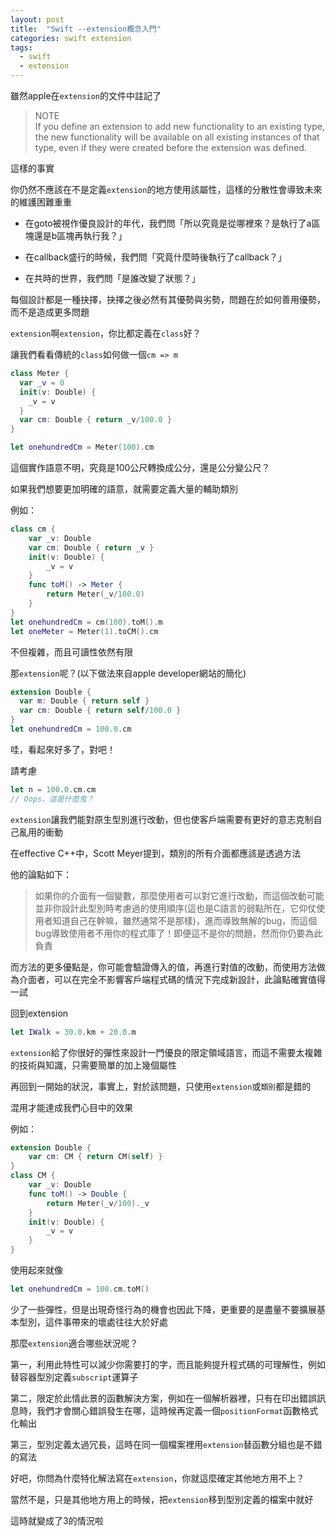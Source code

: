 ```yaml
---
layout: post
title:  "Swift --extension概念入門"
categories: swift extension
tags:
  - swift
  - extension
---
```


雖然apple在`extension`的文件中註記了

> NOTE<br>
> If you define an extension to add new functionality to an existing type, the new functionality will be available on all existing instances of that type, even if they were created before the extension was defined.

這樣的事實

你仍然不應該在不是定義`extension`的地方使用該屬性，這樣的分散性會導致未來的維護困難重重

- 在goto被視作優良設計的年代，我們問「所以究竟是從哪裡來？是執行了a區塊還是b區塊再執行我？」

- 在callback盛行的時候，我們問「究竟什麼時後執行了callback？」

- 在共時的世界，我們問「是誰改變了狀態？」

每個設計都是一種抉擇，抉擇之後必然有其優勢與劣勢，問題在於如何善用優勢，而不是造成更多問題

`extension`啊`extension`，你比都定義在`class`好？

讓我們看看傳統的`class`如何做一個`cm => m`

```swift
class Meter {
  var _v = 0
  init(v: Double) {
    _v = v
  }
  var cm: Double { return _v/100.0 }
}

let onehundredCm = Meter(100).cm
```

這個實作語意不明，究竟是100公尺轉換成公分，還是公分變公尺？

如果我們想要更加明確的語意，就需要定義大量的輔助類別

例如：

```swift
class cm {
    var _v: Double
    var cm: Double { return _v }
    init(v: Double) {
        _v = v
    }
    func toM() -> Meter {
        return Meter(_v/100.0)
    }
}
let onehundredCm = cm(100).toM().m
let oneMeter = Meter(1).toCM().cm
```

不但複雜，而且可讀性依然有限

那`extension`呢？(以下做法來自apple developer網站的簡化)

```swift
extension Double {
  var m: Double { return self }
  var cm: Double { return self/100.0 }
}
let onehundredCm = 100.0.cm
```

哇，看起來好多了，對吧！

請考慮

```swift
let n = 100.0.cm.cm
// Oops，這是什麼鬼？
```

`extension`讓我們能對原生型別進行改動，但也使客戶端需要有更好的意志克制自己亂用的衝動

在effective C++中，Scott Meyer提到，類別的所有介面都應該是透過方法

他的論點如下：

> 如果你的介面有一個變數，那麼使用者可以對它進行改動，而這個改動可能並非你設計此型別時考慮過的使用順序(這也是C語言的弱點所在，它仰仗使用者知道自己在幹嘛，雖然通常不是那樣)，進而導致無解的bug，而這個bug導致使用者不用你的程式庫了！即便這不是你的問題，然而你仍要為此負責

而方法的更多優點是，你可能會驗證傳入的值，再進行對值的改動，而使用方法做為介面者，可以在完全不影響客戶端程式碼的情況下完成新設計，此論點確實值得一試

回到extension

```swift
let IWalk = 30.0.km + 20.0.m
```

`extension`給了你很好的彈性來設計一門優良的限定領域語言，而這不需要太複雜的技術與知識，只需要簡單的加上幾個屬性

再回到一開始的狀況，事實上，對於該問題，只使用`extension`或`類別`都是錯的

混用才能達成我們心目中的效果

例如：

```swift
extension Double {
    var cm: CM { return CM(self) }
}
class CM {
    var _v: Double
    func toM() -> Double {
        return Meter(_v/100)._v
    }
    init(v: Double) {
        _v = v
    }
}
```

使用起來就像

```swift
let onehundredCm = 100.cm.toM()
```

少了一些彈性，但是出現奇怪行為的機會也因此下降，更重要的是盡量不要擴展基本型別，這件事帶來的壞處往往大於好處

那麼`extension`適合哪些狀況呢？

第一，利用此特性可以減少你需要打的字，而且能夠提升程式碼的可理解性，例如替容器型別定義`subscript`運算子

第二，限定於此情此景的函數解決方案，例如在一個解析器裡，只有在印出錯誤訊息時，我們才會關心錯誤發生在哪，這時候再定義一個`positionFormat`函數格式化輸出

第三，型別定義太過冗長，這時在同一個檔案裡用`extension`替函數分組也是不錯的寫法

好吧，你問為什麼特化解法寫在`extension`，你就這麼確定其他地方用不上？

當然不是，只是其他地方用上的時候，把`extension`移到型別定義的檔案中就好

這時就變成了3的情況啦